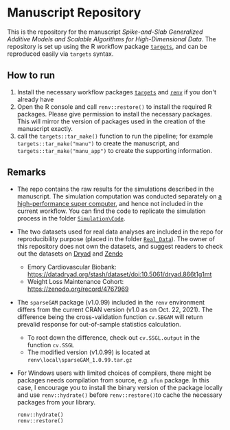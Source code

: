 # Manuscript Repository

This is the repository for the manuscript *Spike-and-Slab Generalized Additive Models and Scalable Algorithms for High-Dimensional Data*. The repository is set up using the R workflow package [`targets`](https://cran.r-project.org/web/packages/targets/index.html), and can be reproduced easily via `targets` syntax.

## How to run

1.  Install the necessary workflow packages [`targets`](https://cran.r-project.org/web/packages/targets/index.html) and [`renv`](https://rstudio.github.io/renv/articles/renv.html) if you don't already have
2.  Open the R console and call `renv::restore()` to install the required R packages. Please give permission to install the necessary packages. This will mirror the version of packages used in the creation of the manuscript exactly.
3.  call the `targets::tar_make()` function to run the pipeline; for example `targets::tar_make("manu")` to create the manuscript, and `targets::tar_make("manu_app")` to create the supporting information.

## Remarks

-   The repo contains the raw results for the simulations described in the manuscript. The simulation computation was conducted separately on [a high-performance super computer](https://www.uab.edu/it/home/research-computing/cheaha), and hence not included in the current workflow. You can find the code to replicate the simulation process in the folder [`Simulation\Code`](https://github.com/boyiguo1/Manuscript-Spike_Slab_HD_GAM/tree/main/Simulation/Code).

-   The two datasets used for real data analyses are included in the repo for reproducibility purpose (placed in the folder [`Real_Data`](https://github.com/boyiguo1/Manuscript-Spike_Slab_HD_GAM/tree/main/Real_Data)). The owner of this repository does not own the datasets, and suggest readers to check out the datasets on [Dryad](https://datadryad.org/stash/) and [Zendo](https://zenodo.org/)

    -   Emory Cardiovascular Biobank: <https://datadryad.org/stash/dataset/doi:10.5061/dryad.866t1g1mt>
    -   Weight Loss Maintenance Cohort: <https://zenodo.org/record/4767969>

-   The `sparseGAM` package (v1.0.99) included in the `renv` environment differs from the current CRAN version (v1.0 as on Oct. 22, 2021). The difference being the cross-validation function `cv.SBGAM` will return prevalid response for out-of-sample statistics calculation.

    -   To root down the difference, check out `cv.SSGL.output` in the function `cv.SSGL`
    -   The modified version (v1.0.99) is located at `renv\local\sparseGAM_1.0.99.tar.gz`

-   For Windows users with limited choices of compilers, there might be packages needs compilation from source, e.g. `xfun` package. In this case, I encourage you to install the binary version of the package locally and use `renv::hydrate()` before `renv::restore()`to cache the necessary packages from your library.

    ```
    renv::hydrate()
    renv::restore()
    ```

